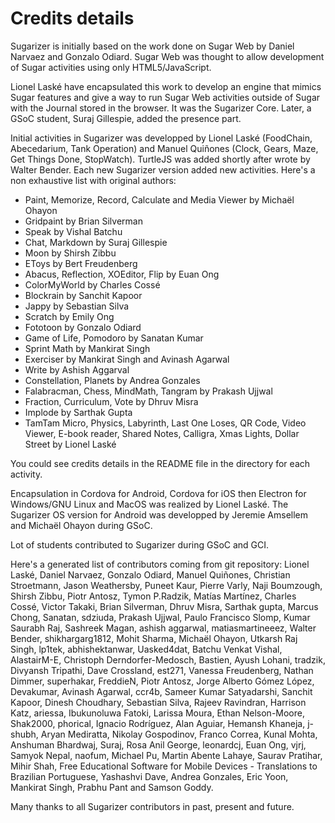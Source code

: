 
# Credits details


Sugarizer is initially based on the work done on Sugar Web by Daniel Narvaez and Gonzalo Odiard. Sugar Web was thought to allow development of Sugar activities using only HTML5/JavaScript.

Lionel Laské have encapsulated this work to develop an engine that mimics Sugar features and give a way to run Sugar Web activities outside of Sugar with the Journal stored in the browser. It was the Sugarizer Core. Later, a GSoC student, Suraj Gillespie, added the presence part.

Initial activities in Sugarizer was developped by Lionel Laské (FoodChain, Abecedarium, Tank Operation) and Manuel Quiñones (Clock, Gears, Maze, Get Things Done, StopWatch). TurtleJS was added shortly after wrote by Walter Bender. Each new Sugarizer version added new activities. Here's a non exhaustive list with original authors:

* Paint, Memorize, Record, Calculate and Media Viewer by Michaël Ohayon
* Gridpaint by Brian Silverman
* Speak by Vishal Batchu
* Chat, Markdown by Suraj Gillespie
* Moon by Shirsh Zibbu
* EToys by Bert Freudenberg
* Abacus, Reflection, XOEditor, Flip by Euan Ong  
* ColorMyWorld by Charles Cossé
* Blockrain by Sanchit Kapoor
* Jappy by Sebastian Silva
* Scratch by Emily Ong
* Fototoon by Gonzalo Odiard
* Game of Life, Pomodoro by Sanatan Kumar
* Sprint Math by Mankirat Singh
* Exerciser by Mankirat Singh and Avinash Agarwal
* Write by Ashish Aggarval
* Constellation, Planets by Andrea Gonzales
* Falabracman, Chess, MindMath, Tangram by Prakash Ujjwal
* Fraction, Curriculum, Vote by Dhruv Misra
* Implode by Sarthak Gupta
* TamTam Micro, Physics, Labyrinth, Last One Loses, QR Code, Video Viewer, E-book reader, Shared Notes, Calligra, Xmas Lights, Dollar Street by Lionel Laské

You could see credits details in the README file in the directory for each activity.

Encapsulation in Cordova for Android, Cordova for iOS then Electron for Windows/GNU Linux and MacOS was realized by Lionel Laské.
The Sugarizer OS version for Android was developped by Jeremie Amsellem and Michaël Ohayon during GSoC.

Lot of students contributed to Sugarizer during GSoC and GCI.

Here's a generated list of contributors coming from git repository: Lionel Laské, Daniel Narvaez, Gonzalo Odiard, Manuel Quiñones, Christian Stroetmann, Jason Weathersby, Puneet Kaur, Pierre Varly, Naji Boumzough, Shirsh Zibbu, Piotr Antosz, Tymon P.Radzik, Matías Martínez, Charles Cossé, Victor Takaki, Brian Silverman, Dhruv Misra, Sarthak gupta, Marcus Chong, Sanatan, sdziuda, Prakash Ujjwal, Paulo Francisco Slomp, Kumar Saurabh Raj, Sashreek Magan, ashish aggarwal, matiasmartineeez, Walter Bender, shikhargarg1812, Mohit Sharma, Michaël Ohayon, Utkarsh Raj Singh, lp1tek, abhishektanwar, Uasked4dat, Batchu Venkat Vishal, AlastairM-E, Christoph Derndorfer-Medosch, Bastien, Ayush Lohani, tradzik, Divyansh Tripathi, Dave Crossland, est271, Vanessa Freudenberg, Nathan Dimmer, superhakar, FreddieN, Piotr Antosz, Jorge Alberto Gómez López, Devakumar, Avinash Agarwal, ccr4b, Sameer Kumar Satyadarshi, Sanchit Kapoor, Dinesh Choudhary, Sebastian Silva, Rajeev Ravindran, Harrison Katz, ariessa, Ibukunoluwa Fatoki, Larissa Moura, Ethan Nelson-Moore, Shak2000, phorical, Ignacio Rodríguez, Alan Aguiar, Hemansh Khaneja, j-shubh, Aryan Mediratta, Nikolay Gospodinov, Franco Correa, Kunal Mohta, Anshuman Bhardwaj, Suraj, Rosa Anil George, leonardcj, Euan Ong, vjrj, Samyok Nepal, naofum, Michael Pu, Martin Abente Lahaye, Saurav Pratihar, Mihir Shah, Free Educational Software for Mobile Devices - Translations to Brazilian Portuguese, Yashashvi Dave, Andrea Gonzales, Eric Yoon, Mankirat Singh, Prabhu Pant and Samson Goddy.

Many thanks to all Sugarizer contributors in past, present and future.
